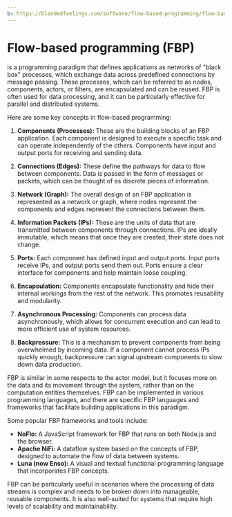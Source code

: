 ```yaml
---
b: https://blendedfeelings.com/software/flow-based-programming/flow-based-programming.md
---
```


# Flow-based programming (FBP) 
is a programming paradigm that defines applications as networks of "black box" processes, which exchange data across predefined connections by message passing. These processes, which can be referred to as nodes, components, actors, or filters, are encapsulated and can be reused. FBP is often used for data processing, and it can be particularly effective for parallel and distributed systems.

Here are some key concepts in flow-based programming:

1. **Components (Processes):** These are the building blocks of an FBP application. Each component is designed to execute a specific task and can operate independently of the others. Components have input and output ports for receiving and sending data.

2. **Connections (Edges):** These define the pathways for data to flow between components. Data is passed in the form of messages or packets, which can be thought of as discrete pieces of information.

3. **Network (Graph):** The overall design of an FBP application is represented as a network or graph, where nodes represent the components and edges represent the connections between them.

4. **Information Packets (IPs):** These are the units of data that are transmitted between components through connections. IPs are ideally immutable, which means that once they are created, their state does not change.

5. **Ports:** Each component has defined input and output ports. Input ports receive IPs, and output ports send them out. Ports ensure a clear interface for components and help maintain loose coupling.

6. **Encapsulation:** Components encapsulate functionality and hide their internal workings from the rest of the network. This promotes reusability and modularity.

7. **Asynchronous Processing:** Components can process data asynchronously, which allows for concurrent execution and can lead to more efficient use of system resources.

8. **Backpressure:** This is a mechanism to prevent components from being overwhelmed by incoming data. If a component cannot process IPs quickly enough, backpressure can signal upstream components to slow down data production.

FBP is similar in some respects to the actor model, but it focuses more on the data and its movement through the system, rather than on the computation entities themselves. FBP can be implemented in various programming languages, and there are specific FBP languages and frameworks that facilitate building applications in this paradigm.

Some popular FBP frameworks and tools include:

- **NoFlo:** A JavaScript framework for FBP that runs on both Node.js and the browser.
- **Apache NiFi:** A dataflow system based on the concepts of FBP, designed to automate the flow of data between systems.
- **Luna (now Enso):** A visual and textual functional programming language that incorporates FBP concepts.

FBP can be particularly useful in scenarios where the processing of data streams is complex and needs to be broken down into manageable, reusable components. It is also well-suited for systems that require high levels of scalability and maintainability.